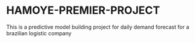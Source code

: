 # HAMOYE-PREMIER-PROJECT
This is a predictive model building project for daily demand forecast for a brazilian logistic company
